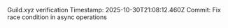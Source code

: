 Guild.xyz verification
Timestamp: 2025-10-30T21:08:12.460Z
Commit: Fix race condition in async operations